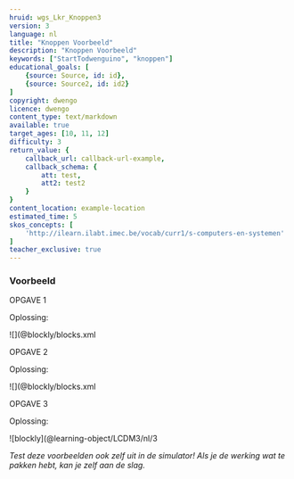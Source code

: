 ```yaml
---
hruid: wgs_Lkr_Knoppen3
version: 3
language: nl
title: "Knoppen Voorbeeld"
description: "Knoppen Voorbeeld"
keywords: ["StartTodwenguino", "knoppen"]
educational_goals: [
    {source: Source, id: id}, 
    {source: Source2, id: id2}
]
copyright: dwengo
licence: dwengo
content_type: text/markdown
available: true
target_ages: [10, 11, 12]
difficulty: 3
return_value: {
    callback_url: callback-url-example,
    callback_schema: {
        att: test,
        att2: test2
    }
}
content_location: example-location
estimated_time: 5
skos_concepts: [
    'http://ilearn.ilabt.imec.be/vocab/curr1/s-computers-en-systemen'
]
teacher_exclusive: true
---
```


### Voorbeeld

OPGAVE 1




Oplossing:

![](@blockly/blocks.xml




OPGAVE 2



Oplossing:

![](@blockly/blocks.xml




OPGAVE 3



Oplossing:

![blockly](@learning-object/LCDM3/nl/3



*Test deze voorbeelden ook zelf uit in de simulator! Als je de werking wat te pakken hebt, kan je zelf aan de slag.*